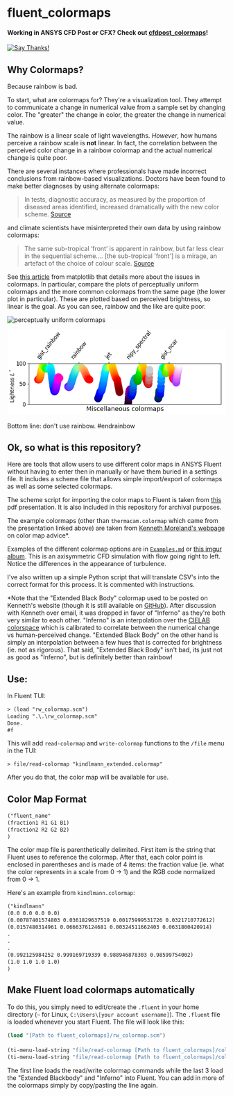 # fluent_colormaps
#### Working in ANSYS CFD Post or CFX? Check out [cfdpost_colormaps](https://github.com/u2berggeist/cfdpost_colormaps)!
[![Say Thanks!](https://img.shields.io/badge/Say-Thanks&#33;-orange.svg?longCache=true&style=flat-square)](https://saythanks.io/to/u2berggeist)

## Why Colormaps?

Because rainbow is bad. 

To start, what are colormaps for? They're a visualization tool. They attempt to communicate a change in numerical value from a sample set by changing color. The "greater" the change in color, the greater the change in numerical value. 

The rainbow is a linear scale of light wavelengths. *However*, how humans perceive a rainbow scale is **not** linear. In fact, the correlation between the perceived color change in a rainbow colormap and the actual numerical change is quite poor. 

There are several instances where professionals have made incorrect conclusions from rainbow-based visualizations. Doctors have been found to make better diagnoses by using alternate colormaps:

> In tests, diagnostic accuracy, as measured by the proportion of diseased areas identified, increased dramatically with the new color scheme. [Source](https://phys.org/news/2011-10-heart-disease-visualization-experts-simpler.html)

and climate scientists have misinterpreted their own data by using rainbow colormaps:

>  The same sub-tropical ‘front’ is apparent in rainbow, but far less clear in the sequential scheme.... [the sub-tropical 'front'] is a mirage, an artefact of the choice of colour scale. [Source](http://www.climate-lab-book.ac.uk/2016/why-rainbow-colour-scales-can-be-misleading/)

See [this article](https://matplotlib.org/users/colormaps.html) from matplotlib that details more about the issues in colormaps. In particular, compare the plots of perceptually uniform colormaps and the more common colormaps from the same page (the lower plot in particular). These are plotted based on perceived brightness, so linear is the goal. As you can see, rainbow and the like are quite poor.

![perceptually uniform colormaps](https://matplotlib.org/users/plotting/colormaps/lightness_00.png)

![more common colormaps](images/misc_colormaps_from_matplotlib.png)

Bottom line: don't use rainbow. \#endrainbow

## Ok, so what is this repository?

Here are tools that allow users to use different color maps in ANSYS Fluent without having to enter then in manually or have them buried in a settings file. It includes a scheme file that allows simple import/export of colormaps as well as some selected colormaps.

The scheme script for importing the color maps to Fluent is taken from [this](http://www.cadfamily.com/download-pdf/FLUENT12/AutoUGM03_fluent_tips.pdf) pdf presentation. It is also included in this repository for archival purposes.

The example colormaps (other than `thermacam.colormap` which came from the presentation linked above) are taken from [Kenneth Moreland's webpage](https://www.kennethmoreland.com/color-advice/) on color map advice*.

Examples of the different colormap options are in [`Examples.md`](./Examples.md) or [this imgur album](https://imgur.com/a/hL35KCY). This is an axisymmetric CFD simulation with flow going right to left. Notice the differences in the appearance of turbulence.

I've also written up a simple Python script that will translate CSV's into the correct format for this process. It is commented with instructions.

\*Note that the "Extended Black Body" colormap used to be posted on Kenneth's website (though it is still available on [GitHub](https://github.com/kennethmoreland-com/kennethmoreland-com.github.io/tree/master/color-advice)). After discussion with Kenneth over email, it was dropped in favor of "Inferno" as they're both very similar to each other. 
"Inferno" is an interpolation over the [CIELAB colorspace](https://en.wikipedia.org/wiki/CIELAB_color_space) which is calibrated to correlate between the numerical change vs human-perceived change. "Extended Black Body" on the other hand is simply an interpolation between a few hues that is corrected for brightness (ie. not as rigorous). That said, "Extended Black Body" isn't bad, its just not as good as "Inferno", but is definitely better than rainbow!

## Use:

In Fluent TUI:
```
> (load "rw_colormap.scm")
Loading ".\.\rw_colormap.scm"
Done.
#f
```
This will add `read-colormap` and `write-colormap` functions to the `/file` menu in the TUI:

```
> file/read-colormap "kindlmann_extended.colormap"
```

After you do that, the color map will be available for use.

## Color Map Format

```
("fluent_name"
(fraction1 R1 G1 B1)
(fraction2 R2 G2 B2)
)
```
The color map file is parenthetically delimited. First item is the string that Fluent uses to reference the colormap. 
After that, each color point is enclosed in parentheses and is made of 4 items: the fraction value (ie. what the color represents in a scale from 0 → 1) and the RGB code normalized from 0 → 1.

Here's an example from `kindlmann.colormap`:

```
("kindlmann"
(0.0 0.0 0.0 0.0)
(0.00787401574803 0.0361829637519 0.00175999531726 0.0321710772612)
(0.0157480314961 0.0666376124681 0.00324511662403 0.0631800420914)
.
.
.
(0.992125984252 0.999169719339 0.988946878303 0.98599754002)
(1.0 1.0 1.0 1.0)
)
```

## Make Fluent load colormaps automatically

To do this, you simply need to edit/create the `.fluent` in your home directory (`~` for Linux, `C:\Users\[your account username]`). The `.fluent` file is loaded whenever you start Fluent. The file will look like this:

```scheme
(load "[Path to fluent_colormaps]/rw_colormap.scm")

(ti-menu-load-string "file/read-colormap [Path to fluent_colormaps]/colormaps/blackbody_extended.colormap")
(ti-menu-load-string "file/read-colormap [Path to fluent_colormaps]/colormaps/inferno.colormap")
```

The first line loads the read/write colormap commands while the last 3 load the "Extended Blackbody" and "Inferno" into Fluent. You can add in more of the colormaps simply by copy/pasting the line again.


